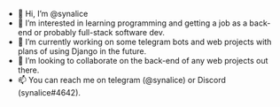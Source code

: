 - 👋 Hi, I’m @synalice
- 👀 I’m interested in learning programming and getting a job as a back-end or probably full-stack software dev.
- 🌱 I’m currently working on some telegram bots and web projects with plans of using Django in the future.
- 💞️ I’m looking to collaborate on the back-end of any web projects out there.
- 📫 You can reach me on telegram (@synalice) or Discord (synalice#4642).

<!---
synalice/synalice is a ✨ special ✨ repository because its `README.md` (this file) appears on your GitHub profile.
You can click the Preview link to take a look at your changes.

Added this line to make a test commit.
This line was created on branch "branch-one".
--->
